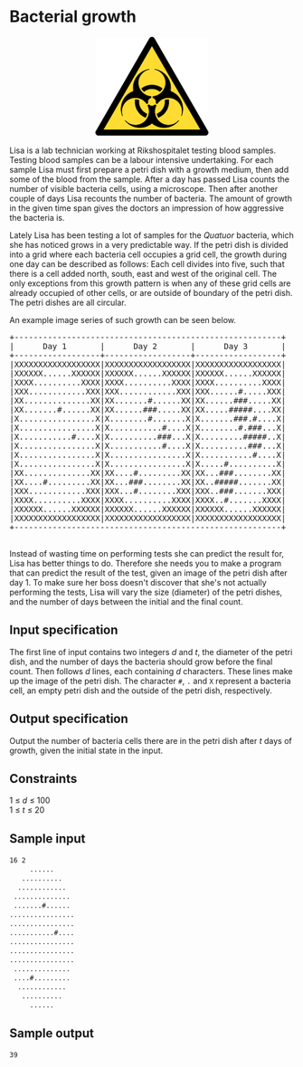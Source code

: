 # Bacterial growth
<center><img src="../images/bacterial.png" /></center>  


Lisa is a lab technician working at Rikshospitalet testing blood samples. Testing blood samples can be a labour intensive undertaking. For each sample Lisa must first prepare a petri dish with a growth medium, then add some of the blood from the sample. After a day has passed Lisa counts the number of visible bacteria cells, using a microscope. Then after another couple of days Lisa recounts the number of bacteria. The amount of growth in the given time span gives the doctors an impression of how aggressive the bacteria is.

Lately Lisa has been testing a lot of samples for the _Quatuor_ bacteria, which she has noticed grows in a very predictable way. If the petri dish is divided into a grid where each bacteria cell occupies a grid cell, the growth during one day can be described as follows: Each cell divides into five, such that there is a cell added north, south, east and west of the original cell. The only exceptions from this growth pattern is when any of these grid cells are already occupied of other cells, or are outside of boundary of the petri dish. The petri dishes are all circular.

An example image series of such growth can be seen below.
<pre>
+--------------------------------------------------------+
|      Day 1       |      Day 2       |      Day 3       |
+------------------+------------------+------------------+
|XXXXXXXXXXXXXXXXXX|XXXXXXXXXXXXXXXXXX|XXXXXXXXXXXXXXXXXX|
|XXXXXX......XXXXXX|XXXXXX......XXXXXX|XXXXXX......XXXXXX|
|XXXX..........XXXX|XXXX..........XXXX|XXXX..........XXXX|
|XXX............XXX|XXX............XXX|XXX......#.....XXX|
|XX..............XX|XX.......#......XX|XX......###.....XX|
|XX.......#......XX|XX......###.....XX|XX.....#####....XX|
|X................X|X........#.......X|X.......###.#....X|
|X................X|X...........#....X|X........#.###...X|
|X...........#....X|X..........###...X|X.........#####..X|
|X................X|X...........#....X|X..........###...X|
|X................X|X................X|X...........#....X|
|X................X|X................X|X.....#..........X|
|XX..............XX|XX....#.........XX|XX...###........XX|
|XX....#.........XX|XX...###........XX|XX..#####.......XX|
|XXX............XXX|XXX...#........XXX|XXX..###.......XXX|
|XXXX..........XXXX|XXXX..........XXXX|XXXX..#.......XXXX|
|XXXXXX......XXXXXX|XXXXXX......XXXXXX|XXXXXX......XXXXXX|
|XXXXXXXXXXXXXXXXXX|XXXXXXXXXXXXXXXXXX|XXXXXXXXXXXXXXXXXX|
+--------------------------------------------------------+

</pre>

Instead of wasting time on performing tests she can predict the result for, Lisa has better things to do. Therefore she needs you to make a program that can predict the result of the test, given an image of the petri dish after day 1. To make sure her boss doesn't discover that she's not actually performing the tests, Lisa will vary the size (diameter) of the petri dishes, and the number of days between the initial and the final count.

## Input specification
The first line of input contains two integers _d_ and _t_, the diameter of the petri dish, and the number of days the bacteria should grow before the final count.
Then follows _d_ lines, each containing _d_ characters. These lines make up the image of the petri dish. The character `#`, `.` and `X` represent a bacteria cell, an empty petri dish and the outside of the petri dish, respectively.

## Output specification
Output the number of bacteria cells there are in the petri dish after _t_ days of growth, given the initial state in the input.

## Constraints
1 &le; _d_ &le; 100  
1 &le; _t_ &le; 20

## Sample input
```
16 2
     ......     
   ..........   
  ............  
 .............. 
 .......#...... 
................
................
...........#....
................
................
................
 .............. 
 ....#......... 
  ............  
   ..........   
     ......  
```

## Sample output
```
39
```
